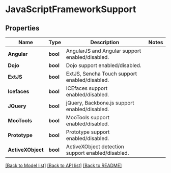 # JavaScriptFrameworkSupport

## Properties

Name | Type | Description | Notes
------------ | ------------- | ------------- | -------------
**Angular** | **bool** | AngularJS and Angular support enabled/disabled. | 
**Dojo** | **bool** | Dojo support enabled/disabled. | 
**ExtJS** | **bool** | ExtJS, Sencha Touch support enabled/disabled. | 
**Icefaces** | **bool** | ICEfaces support enabled/disabled. | 
**JQuery** | **bool** | jQuery, Backbone.js support enabled/disabled. | 
**MooTools** | **bool** | MooTools support enabled/disabled. | 
**Prototype** | **bool** | Prototype support enabled/disabled. | 
**ActiveXObject** | **bool** | ActiveXObject detection support enabled/disabled. | 

[[Back to Model list]](../README.md#documentation-for-models) [[Back to API list]](../README.md#documentation-for-api-endpoints) [[Back to README]](../README.md)


